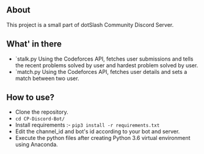 ## About
This project is a small part of dotSlash Community Discord Server.

## What' in there
- `stalk.py Using the Codeforces API, fetches user submissions and tells the recent problems solved by user and hardest problem solved by user.
- `match.py Using the Codeforces API, fetches user details and sets a match between two user.

## How to use?
- Clone the repository.
- `cd CP-Discord-Bot/`
- Install requirements :- `pip3 install -r requirements.txt`
- Edit the channel_id and bot's id according to your bot and server.
- Execute the python files after creating Python 3.6 virtual environment using Anaconda.
